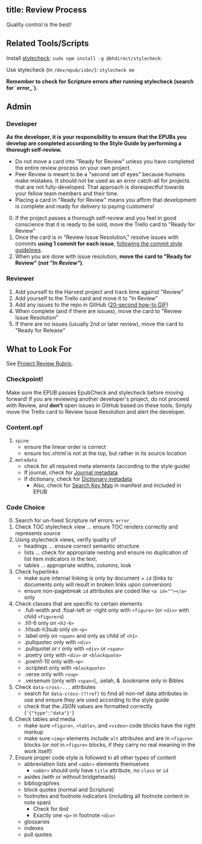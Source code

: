 title: Review Process
---

Quality control is the best!

## Related Tools/Scripts

Install [stylecheck](https://github.com/bhdirect-ebooks/stylecheck): `sudo npm install -g @bhdirect/stylecheck`:

Use stylecheck (in `/dev/epub/isbn/`): `stylecheck me`

<aside class="caution"><strong>Remember to check for Scripture errors after running stylecheck (search for `error_`).</strong></aside>

## Admin
### Developer

<aside class="caution"><strong>As the developer, it is your responsibility to ensure that the EPUBs you develop are completed according to the Style Guide by performing a thorough self-review.</strong>
<ul><li>Do not move a card into "Ready for Review" unless you have completed the entire review process on your own project.</li><li>Peer Review is meant to be a "second set of eyes" because humans make mistakes. It should not be used as an error catch-all for projects that are not fully-developed. That approach is disrespectful towards your fellow team members and their time.</li><li>Placing a card in "Ready for Review" means you affirm that development is complete and ready for delivery to paying customers!</li></ul></aside>

0. If the project passes a thorough self-review and you feel in good conscience that it is ready to be sold, move the Trello card to "Ready for Review"
1. Once the card is in "Review Issue Resolution," resolve issues with commits **using 1 commit for each issue**, [following the commit style guidelines](../code/git_commit.html).
2. When you are done with issue resolution, **move the card to "Ready for Review" (_not "In Review"_)**.

### Reviewer

1. Add yourself to the Harvest project and track time against "Review"
2. Add yourself to the Trello card and move it to "In Review"
3. Add any issues to the repo in GitHub ([20-second how-to GIF](../assets/images/githubissue.gif))
4. When complete (and if there are issues), move the card to "Review Issue Resolution"
5. If there are no issues (usually 2nd or later review), move the card to "Ready for Release"

## What to Look For

See [Project Review Rubric](https://docs.google.com/document/d/1J1QP8AWLWvXdtBA10E6fKc_dagvOHtkVN6J5LqQFHjU/).

### Checkpoint!

<aside class="warning">Make sure the EPUB passes EpubCheck and stylecheck before moving forward! If you are reviewing another developer's project, do not proceed with Review, and <strong>don't</strong> open issues in GitHub based on these tools. Simply move the Trello card to Review Issue Resolution and alert the developer.</aside>

### Content.opf

1. `spine`
   * ensure the linear order is correct
   * ensure toc.xhtml is not at the top, but rather in its source location
2. `metadata`
   * check for all required meta elements (according to the style guide)
   * If journal, check for [Journal metadata](../code/metadata.html#Journal-Metadata)
   * If dictionary, check for [Dictionary metadata](../code/dictionaries.html#Dictionary-Metadata)
     * Also, check for [Search Key Map](../code/dictionaries.html#Search-Key-Map) in manifest and included in EPUB


### Code Choice

0. Search for un-fixed Scripture ref errors: `error_`
1. Check TOC stylecheck view ... ensure TOC renders correctly and represents source
2. Using stylecheck views, verify quality of
   * headings ... ensure correct semantic structure
   * lists ... check for appropriate nesting and ensure no duplication of list item indicators in the text.
   * tables ... appropriate widths, columns, look
3. Check hyperlinks
   * make sure internal linking is only by document + `id` (links to documents only will result in broken links upon conversion)
   * ensure non-pagebreak `id` attributes are coded like `<a id=""></a>` only
4. Check classes that are specific to certain elements
   * .full-width and .float-left or -right only with `<figure>` (or `<div>` with child `<figure>`s)
   * .h1-6 only on `<h2-6>`
   * .h1sub-h3sub only on `<p>`
   * .label only on `<span>` and only as child of `<h1>`
   * .pullquotec only with `<div>`
   * .pullquotel or r only with `<div>` or `<span>`
   * .poetry only with `<div>` or `<blockquote>`
   * .poem1-10 only with `<p>`
   * .scriptext only with `<blockquote>`
   * .verse only with `<sup>`
   * .versenum (only with `<span>`), .selah, & .bookname only in Bibles
5. Check `data-cross-...` attributes
   * search for `data-cross-(?!ref)` to find all non-ref data attributes in use and ensure they are used according to the style guide
   * check that the JSON values are formatted correctly (`'{"type":"data"}'`)
6. Check tables and media
   * make sure `<figure>`, `<table>`, and `<video>` code blocks have the right markup
   * make sure `<img>` elements include `alt` attributes and are in `<figure>` blocks (or *not* in `<figure>` blocks, if they carry no real meaning in the work itself)
7. Ensure proper code style is followed in all other types of content
   * abbreviation lists and `<abbr>` elements themselves
     * `<abbr>` should only have `title` attribute, no `class` or `id`
   * asides (with or without bridgeheads)
   * bibliographies
   * block quotes (normal and Scripture)
   * footnotes and footnote indicators (including all footnote content in note span)
     * Check for ibid
     * Exactly one `<p>` in footnote `<div>`
   * glossaries
   * indexes
   * pull quotes